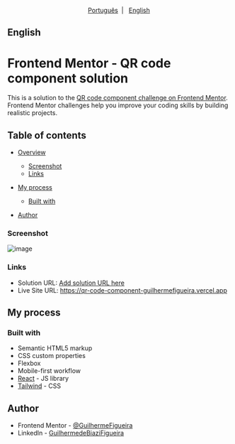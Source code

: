 
<p align="center">
  <a href="#-português">Português</a>&nbsp;&nbsp;|&nbsp;&nbsp;
  <a href="#-english">English</a>
</p>

## English

# Frontend Mentor - QR code component solution

This is a solution to the [QR code component challenge on Frontend Mentor](https://www.frontendmentor.io/challenges/qr-code-component-iux_sIO_H). Frontend Mentor challenges help you improve your coding skills by building realistic projects.

## Table of contents

- [Overview](#overview)
  - [Screenshot](#screenshot)
  - [Links](#links)
- [My process](#my-process)
  - [Built with](#built-with)
 
- [Author](#author) 

### Screenshot

![image](https://user-images.githubusercontent.com/95925774/221325415-e7482aea-2077-4b58-8224-68db682d0189.png)

### Links

- Solution URL: [Add solution URL here](https://qr-code-component-guilhermefigueira.vercel)
- Live Site URL: <https://qr-code-component-guilhermefigueira.vercel.app>

## My process

### Built with

- Semantic HTML5 markup
- CSS custom properties
- Flexbox
- Mobile-first workflow
- [React](https://reactjs.org/) - JS library
- [Tailwind](https://tailwindcss.com) - CSS

## Author

- Frontend Mentor - [@GuilhermeFigueira](https://www.frontendmentor.io/profile/GuilhermeFigueira)
- LinkedIn - [GuilhermedeBiaziFigueira](https://www.linkedin.com/in/guilherme-de-biazi-figueira-a77aa3250/)

